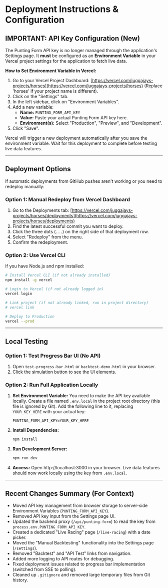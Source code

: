 # Deployment Instructions & Configuration

## IMPORTANT: API Key Configuration (New)

The Punting Form API key is no longer managed through the application's Settings page. It **must** be configured as an **Environment Variable** in your Vercel project settings for the application to fetch live data.

**How to Set Environment Variable in Vercel:**

1.  Go to your Vercel Project Dashboard: [https://vercel.com/juggajays-projects/horses](https://vercel.com/juggajays-projects/horses) (Replace 'horses' if your project name is different).
2.  Click on the "Settings" tab.
3.  In the left sidebar, click on "Environment Variables".
4.  Add a new variable:
    *   **Name:** `PUNTING_FORM_API_KEY`
    *   **Value:** Paste your actual Punting Form API key here.
    *   **Environment(s):** Select "Production", "Preview", and "Development".
5.  Click "Save".

Vercel will trigger a new deployment automatically after you save the environment variable. Wait for this deployment to complete before testing live data features.

---

## Deployment Options

If automatic deployments from GitHub pushes aren't working or you need to redeploy manually:

### Option 1: Manual Redeploy from Vercel Dashboard

1.  Go to the Deployments tab: [https://vercel.com/juggajays-projects/horses/deployments](https://vercel.com/juggajays-projects/horses/deployments)
2.  Find the latest successful commit you want to deploy.
3.  Click the three dots (`...`) on the right side of that deployment row.
4.  Select "Redeploy" from the menu.
5.  Confirm the redeployment.

### Option 2: Use Vercel CLI

If you have Node.js and npm installed:

```bash
# Install Vercel CLI (if not already installed)
npm install -g vercel

# Login to Vercel (if not already logged in)
vercel login

# Link project (if not already linked, run in project directory)
# vercel link

# Deploy to Production
vercel --prod
```

---

## Local Testing

### Option 1: Test Progress Bar UI (No API)

1.  Open `test-progress-bar.html` or `backtest-demo.html` in your browser.
2.  Click the simulation button to see the UI elements.

### Option 2: Run Full Application Locally

1.  **Set Environment Variable:** You need to make the API key available locally. Create a file named `.env.local` in the project root directory (this file is ignored by Git). Add the following line to it, replacing `YOUR_KEY_HERE` with your actual key:
    ```
    PUNTING_FORM_API_KEY=YOUR_KEY_HERE
    ```
2.  **Install Dependencies:**
    ```bash
    npm install
    ```
3.  **Run Development Server:**
    ```bash
    npm run dev
    ```
4.  **Access:** Open http://localhost:3000 in your browser. Live data features should now work locally using the key from `.env.local`.

---

## Recent Changes Summary (For Context)

*   Moved API key management from browser storage to server-side Environment Variables (`PUNTING_FORM_API_KEY`).
*   Removed API key input from the Settings page UI.
*   Updated the backend proxy (`/api/punting-form`) to read the key from `process.env.PUNTING_FORM_API_KEY`.
*   Created a dedicated "Live Racing" page (`/live-racing`) with a date picker.
*   Moved the "Manual Backtesting" functionality into the Settings page (`/settings`).
*   Removed "Backtest" and "API Test" links from navigation.
*   Added more logging to API routes for debugging.
*   Fixed deployment issues related to progress bar implementation (switched from SSE to polling).
*   Cleaned up `.gitignore` and removed large temporary files from Git history.